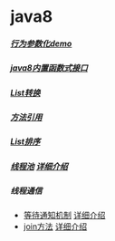 # java8
##### [行为参数化demo](https://github.com/Mrtanglei/java8/tree/master/src/main/java/com/lei/tang/java8/orange)
##### [java8内置函数式接口](https://github.com/Mrtanglei/java8/blob/master/src/main/java/com/lei/tang/java8/demo/DefaultFunctional.java)
##### [List转换](https://github.com/Mrtanglei/java8/blob/master/src/main/java/com/lei/tang/java8/orange/ListConversion.java)
##### [方法引用](https://github.com/Mrtanglei/java8/blob/master/src/main/java/com/lei/tang/java8/demo/MethodReferences.java)
##### [List排序](https://github.com/Mrtanglei/java8/blob/master/src/main/java/com/lei/tang/java8/demo/DefaultFunctional.java)
##### [线程池](https://github.com/Mrtanglei/java8/tree/master/src/main/java/com/lei/tang/java8/thread/threadpool/threadpool)  [详细介绍](https://blog.csdn.net/weixin_41131531/article/list/1?)
##### 线程通信
 * [等待通知机制](https://github.com/Mrtanglei/java8/tree/master/src/main/java/com/lei/tang/java8/thread/communication/ThreadWaitNotify.java)
 [详细介绍](https://blog.csdn.net/weixin_41131531/article/list/1?)
 * [join方法](https://github.com/Mrtanglei/java8/tree/master/src/main/java/com/lei/tang/java8/thread/communication/JoinThread.java)  [详细介绍](https://blog.csdn.net/weixin_41131531/article/list/1?)
